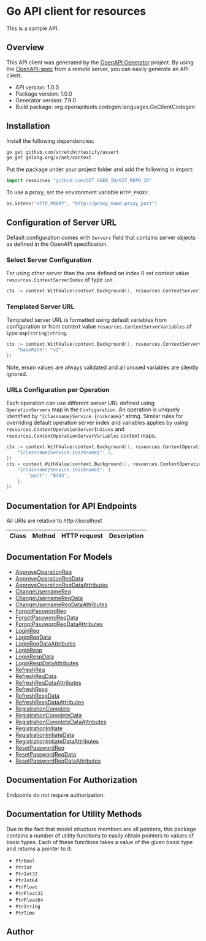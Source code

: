 # Go API client for resources

This is a sample API.

## Overview
This API client was generated by the [OpenAPI Generator](https://openapi-generator.tech) project.  By using the [OpenAPI-spec](https://www.openapis.org/) from a remote server, you can easily generate an API client.

- API version: 1.0.0
- Package version: 1.0.0
- Generator version: 7.9.0
- Build package: org.openapitools.codegen.languages.GoClientCodegen

## Installation

Install the following dependencies:

```sh
go get github.com/stretchr/testify/assert
go get golang.org/x/net/context
```

Put the package under your project folder and add the following in import:

```go
import resources "github.com/GIT_USER_ID/GIT_REPO_ID"
```

To use a proxy, set the environment variable `HTTP_PROXY`:

```go
os.Setenv("HTTP_PROXY", "http://proxy_name:proxy_port")
```

## Configuration of Server URL

Default configuration comes with `Servers` field that contains server objects as defined in the OpenAPI specification.

### Select Server Configuration

For using other server than the one defined on index 0 set context value `resources.ContextServerIndex` of type `int`.

```go
ctx := context.WithValue(context.Background(), resources.ContextServerIndex, 1)
```

### Templated Server URL

Templated server URL is formatted using default variables from configuration or from context value `resources.ContextServerVariables` of type `map[string]string`.

```go
ctx := context.WithValue(context.Background(), resources.ContextServerVariables, map[string]string{
	"basePath": "v2",
})
```

Note, enum values are always validated and all unused variables are silently ignored.

### URLs Configuration per Operation

Each operation can use different server URL defined using `OperationServers` map in the `Configuration`.
An operation is uniquely identified by `"{classname}Service.{nickname}"` string.
Similar rules for overriding default operation server index and variables applies by using `resources.ContextOperationServerIndices` and `resources.ContextOperationServerVariables` context maps.

```go
ctx := context.WithValue(context.Background(), resources.ContextOperationServerIndices, map[string]int{
	"{classname}Service.{nickname}": 2,
})
ctx = context.WithValue(context.Background(), resources.ContextOperationServerVariables, map[string]map[string]string{
	"{classname}Service.{nickname}": {
		"port": "8443",
	},
})
```

## Documentation for API Endpoints

All URIs are relative to *http://localhost*

Class | Method | HTTP request | Description
------------ | ------------- | ------------- | -------------


## Documentation For Models

 - [ApproveOperationReq](docs/ApproveOperationReq.md)
 - [ApproveOperationReqData](docs/ApproveOperationReqData.md)
 - [ApproveOperationReqDataAttributes](docs/ApproveOperationReqDataAttributes.md)
 - [ChangeUsernameReq](docs/ChangeUsernameReq.md)
 - [ChangeUsernameReqData](docs/ChangeUsernameReqData.md)
 - [ChangeUsernameReqDataAttributes](docs/ChangeUsernameReqDataAttributes.md)
 - [ForgotPasswordReq](docs/ForgotPasswordReq.md)
 - [ForgotPasswordReqData](docs/ForgotPasswordReqData.md)
 - [ForgotPasswordReqDataAttributes](docs/ForgotPasswordReqDataAttributes.md)
 - [LoginReq](docs/LoginReq.md)
 - [LoginReqData](docs/LoginReqData.md)
 - [LoginReqDataAttributes](docs/LoginReqDataAttributes.md)
 - [LoginResp](docs/LoginResp.md)
 - [LoginRespData](docs/LoginRespData.md)
 - [LoginRespDataAttributes](docs/LoginRespDataAttributes.md)
 - [RefreshReq](docs/RefreshReq.md)
 - [RefreshReqData](docs/RefreshReqData.md)
 - [RefreshReqDataAttributes](docs/RefreshReqDataAttributes.md)
 - [RefreshResp](docs/RefreshResp.md)
 - [RefreshRespData](docs/RefreshRespData.md)
 - [RefreshRespDataAttributes](docs/RefreshRespDataAttributes.md)
 - [RegistrationComplete](docs/RegistrationComplete.md)
 - [RegistrationCompleteData](docs/RegistrationCompleteData.md)
 - [RegistrationCompleteDataAttributes](docs/RegistrationCompleteDataAttributes.md)
 - [RegistrationInitiate](docs/RegistrationInitiate.md)
 - [RegistrationInitiateData](docs/RegistrationInitiateData.md)
 - [RegistrationInitiateDataAttributes](docs/RegistrationInitiateDataAttributes.md)
 - [ResetPasswordReq](docs/ResetPasswordReq.md)
 - [ResetPasswordReqData](docs/ResetPasswordReqData.md)
 - [ResetPasswordReqDataAttributes](docs/ResetPasswordReqDataAttributes.md)


## Documentation For Authorization

Endpoints do not require authorization.


## Documentation for Utility Methods

Due to the fact that model structure members are all pointers, this package contains
a number of utility functions to easily obtain pointers to values of basic types.
Each of these functions takes a value of the given basic type and returns a pointer to it:

* `PtrBool`
* `PtrInt`
* `PtrInt32`
* `PtrInt64`
* `PtrFloat`
* `PtrFloat32`
* `PtrFloat64`
* `PtrString`
* `PtrTime`

## Author


